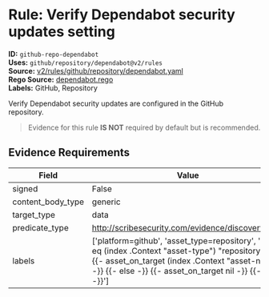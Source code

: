 # Rule: Verify Dependabot security updates setting  
**ID:** `github-repo-dependabot`  
**Uses:** `github/repository/dependabot@v2/rules`  
**Source:** [v2/rules/github/repository/dependabot.yaml](https://github.com/scribe-public/sample-policies/v2/rules/github/repository/dependabot.yaml)  
**Rego Source:** [dependabot.rego](https://github.com/scribe-public/sample-policies/v2/rules/github/repository/dependabot.rego)  
**Labels:** GitHub, Repository  

Verify Dependabot security updates are configured in the GitHub repository.

> Evidence for this rule **IS NOT** required by default but is recommended.


## Evidence Requirements  
| Field | Value |
|-------|-------|
| signed | False |
| content_body_type | generic |
| target_type | data |
| predicate_type | http://scribesecurity.com/evidence/discovery/v0.1 |
| labels | ['platform=github', 'asset_type=repository', '{{- if eq (index .Context "asset-type") "repository" -}} {{- asset_on_target (index .Context "asset-name") -}} {{- else -}} {{- asset_on_target nil -}} {{- end -}}'] |

